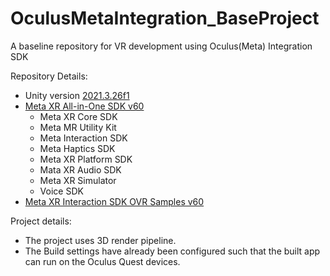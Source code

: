 # OculusMetaIntegration_BaseProject
A baseline repository for VR development using Oculus(Meta) Integration SDK

Repository Details:
- Unity version [2021.3.26f1](https://unity.com/releases/editor/qa/lts-releases)
- [Meta XR All-in-One SDK v60](https://assetstore.unity.com/packages/tools/integration/meta-xr-all-in-one-sdk-269657)
    - Meta XR Core SDK
    - Meta MR Utility Kit
    - Meta Interaction SDK
    - Meta Haptics SDK
    - Meta XR Platform SDK
    - Mata XR Audio SDK
    - Meta XR Simulator
    - Voice SDK
- [Meta XR Interaction SDK OVR Samples v60](https://assetstore.unity.com/packages/tools/integration/meta-xr-interaction-sdk-ovr-samples-268521)

Project details:
- The project uses 3D render pipeline.
- The Build settings have already been configured such that the built app can run on the Oculus Quest devices.
